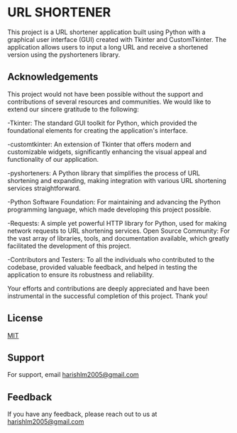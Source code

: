 
# URL SHORTENER

This project is a URL shortener application built using Python with a graphical user interface (GUI) created with Tkinter and CustomTkinter. The application allows users to input a long URL and receive a shortened version using the pyshorteners library.


## Acknowledgements

This project would not have been possible without the support and contributions of several resources and communities. We would like to extend our sincere gratitude to the following:

-Tkinter: The standard GUI toolkit for Python, which provided the foundational elements for creating the application's interface.

-customtkinter: An extension of Tkinter that offers modern and customizable widgets, significantly enhancing the visual appeal and functionality of our application.

-pyshorteners: A Python library that simplifies the process of URL shortening and expanding, making integration with various URL shortening services straightforward.

-Python Software Foundation: For maintaining and advancing the Python programming language, which made developing this project possible.

-Requests: A simple yet powerful HTTP library for Python, used for making network requests to URL shortening services.
Open Source Community: For the vast array of libraries, tools, and documentation available, which greatly facilitated the development of this project.

-Contributors and Testers: To all the individuals who contributed to the codebase, provided valuable feedback, and helped in testing the application to ensure its robustness and reliability.

Your efforts and contributions are deeply appreciated and have been instrumental in the successful completion of this project. Thank you!



## License

[MIT](https://choosealicense.com/licenses/mit/)


## Support

For support, email harishlm2005@gmail.com 


## Feedback

If you have any feedback, please reach out to us at harishlm2005@gmail.com


